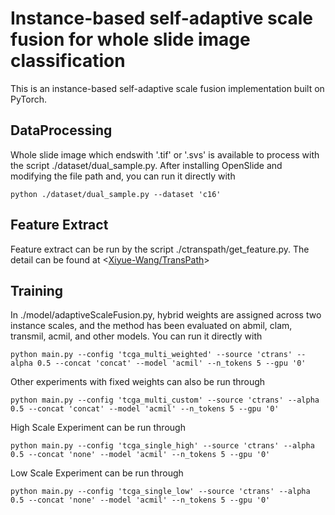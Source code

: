 # Instance-based self-adaptive scale fusion for whole slide image classification

This is an instance-based self-adaptive scale fusion implementation built on PyTorch. 



## DataProcessing

Whole slide image which endswith '.tif' or '.svs' is available to process with the script ./dataset/dual_sample.py. After installing OpenSlide and modifying the file path and, you can run it directly with

`python ./dataset/dual_sample.py --dataset 'c16'`



## Feature Extract

Feature extract can be run by the script ./ctranspath/get_feature.py. The detail can be found at <[Xiyue-Wang/TransPath](https://github.com/Xiyue-Wang/TransPath)>



## Training

In ./model/adaptiveScaleFusion.py, hybrid weights are assigned across two instance scales, and the method has been evaluated on abmil, clam, transmil, acmil, and other models. You can run it directly with

```
python main.py --config 'tcga_multi_weighted' --source 'ctrans' --alpha 0.5 --concat 'concat' --model 'acmil' --n_tokens 5 --gpu '0'
```

Other experiments with fixed weights can also be run through

`python main.py --config 'tcga_multi_custom' --source 'ctrans' --alpha 0.5 --concat 'concat' --model 'acmil' --n_tokens 5 --gpu '0'`

High Scale Experiment can be run through

`python main.py --config 'tcga_single_high' --source 'ctrans' --alpha 0.5 --concat 'none' --model 'acmil' --n_tokens 5 --gpu '0'`

Low Scale Experiment can be run through

`python main.py --config 'tcga_single_low' --source 'ctrans' --alpha 0.5 --concat 'none' --model 'acmil' --n_tokens 5 --gpu '0'`